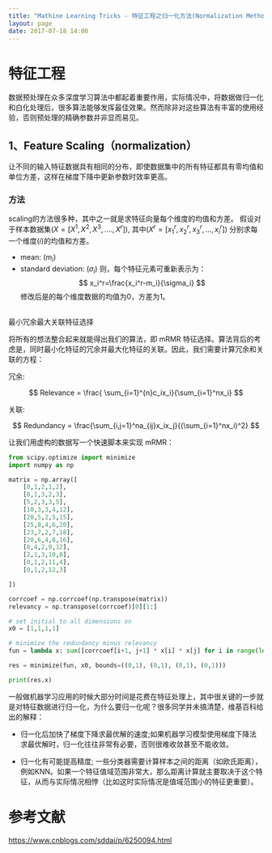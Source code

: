 ```yaml
---
title: "Mathine Learning Tricks - 特征工程之归一化方法(Normalization Method)"
layout: page
date: 2017-07-18 14:00
---
```


# 特征工程
数据预处理在众多深度学习算法中都起着重要作用，实际情况中，将数据做归一化和白化处理后，很多算法能够发挥最佳效果。然而除非对这些算法有丰富的使用经验，否则预处理的精确参数并非显而易见。



## 1、Feature Scaling（normalization）
让不同的输入特征数据具有相同的分布，即使数据集中的所有特征都具有零均值和单位方差，这样在梯度下降中更新参数时效率更高。
### 方法
scaling的方法很多种，其中之一就是求特征向量每个维度的均值和方差。
假设对于样本数据集$(X=[X^1, X^2, X^3, ....,X^r])$, 其中$(X^r=[x_1^r, x_2^r, x_3^r, ..., x_i^r])$
分别求每一个维度$(i)$的均值和方差。
- mean: $(m_i)$
- standard deviation: $(\sigma_i)$
则，每个特征元素可重新表示为：
$$
x_i^r=\frac{x_i^r-m_i}{\sigma_i}
$$
修改后是的每个维度数据的均值为0，方差为1。

##
最小冗余最大关联特征选择

将所有的想法整合起来就能得出我们的算法，即 mRMR 特征选择。算法背后的考虑是，同时最小化特征的冗余并最大化特征的关联。因此，我们需要计算冗余和关联的方程：

冗余:

$$
Relevance = \frac{ \sum_{i=1}^{n}c_ix_i}{\sum_{i=1}^nx_i}
$$

关联:

$$
Redundancy = \frac{\sum_{i,j=1}^na_{ij}x_ix_j}{(\sum_{i=1}^nx_i)^2}
$$

让我们用虚构的数据写一个快速脚本来实现 mRMR：

```python
from scipy.optimize import minimize
import numpy as np

matrix = np.array([
    [0,1,2,1,2],
    [0,1,3,2,3],
    [5,2,3,3,5],
    [10,3,3,4,12],
    [20,5,2,5,15],
    [25,8,4,6,20],
    [23,7,2,7,18],
    [20,6,4,8,16],
    [8,4,2,9,12],
    [2,1,3,10,8],
    [0,1,2,11,4],
    [0,1,2,12,3]

])

corrcoef = np.corrcoef(np.transpose(matrix))
relevancy = np.transpose(corrcoef)[0][1:]

# set initial to all dimensions on
x0 = [1,1,1,1]

# minimize the redundancy minus relevancy
fun = lambda x: sum([corrcoef[i+1, j+1] * x[i] * x[j] for i in range(len(x)) for j in range(len(x))]) / (sum(x) ** 2) - (sum(relevancy * x) / sum(x))

res = minimize(fun, x0, bounds=((0,1), (0,1), (0,1), (0,1)))

print(res.x)

```

一般做机器学习应用的时候大部分时间是花费在特征处理上，其中很关键的一步就是对特征数据进行归一化，为什么要归一化呢？很多同学并未搞清楚，维基百科给出的解释：
- 归一化后加快了梯度下降求最优解的速度;如果机器学习模型使用梯度下降法求最优解时，归一化往往非常有必要，否则很难收敛甚至不能收敛。

- 归一化有可能提高精度;
一些分类器需要计算样本之间的距离（如欧氏距离），例如KNN。如果一个特征值域范围非常大，那么距离计算就主要取决于这个特征，从而与实际情况相悖（比如这时实际情况是值域范围小的特征更重要）。

# 参考文献
https://www.cnblogs.com/sddai/p/6250094.html

